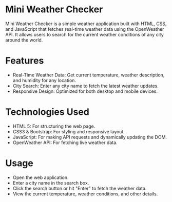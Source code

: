 # Mini Weather Checker
Mini Weather Checker is a simple weather application built with HTML, CSS, and JavaScript that fetches real-time weather data using the OpenWeather API. It allows users to search for the current weather conditions of any city around the world.

# Features
+ Real-Time Weather Data: Get current temperature, weather description, and humidity for any location.
+ City Search: Enter any city name to fetch the latest weather updates.
+ Responsive Design: Optimized for both desktop and mobile devices.

# Technologies Used
+ HTML 5: For structuring the web page.
+ CSS3 & Bootstrap: For styling and responsive layout.
+ JavaScript: For making API requests and dynamically updating the DOM.
+ OpenWeather API: For fetching live weather data.

# Usage 
+ Open the web application.
+ Enter a city name in the search box.
+ Click the search button or hit "Enter" to fetch the weather data.
+ View the current temperature, weather conditions, and other details.

